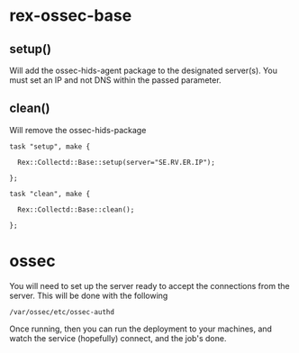 # rex-ossec-base

## setup()
Will add the ossec-hids-agent package to the designated server(s). You must set an IP and not DNS within the passed parameter. 

## clean()
Will remove the ossec-hids-package


```
task "setup", make {

  Rex::Collectd::Base::setup(server="SE.RV.ER.IP");

};
```

```
task "clean", make {

  Rex::Collectd::Base::clean();

};
```


# ossec
You will need to set up the server ready to accept the connections from the server. This will be done with the following
```
/var/ossec/etc/ossec-authd 
```

Once running, then you can run the deployment to your machines, and watch the service (hopefully) connect, and the job's done. 
